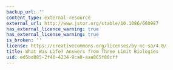 ```yaml
---
backup_url: ''
content_type: external-resource
external_url: http://www.jstor.org/stable/10.1086/660987
has_external_licence_warning: true
has_external_license_warning: true
is_broken: ''
license: https://creativecommons.org/licenses/by-nc-sa/4.0/
title: What Was Life? Answers from Three Limit Biologies
uid: ed5bd885-2f40-4234-9ca0-aaa865f80cff
---
```

